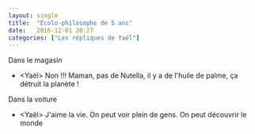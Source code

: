 ```yaml
---
layout: single
title:  "Écolo-philosophe de 5 ans"
date:   2016-12-01 20:27
categories: ["Les répliques de Yaël"]
---
```


Dans le magasin

-   \<Yaël\> Non !!! Maman, pas de Nutella, il y a de l'huile de palme, ça détruit la planète !

Dans la voiture

-   \<Yaël\> J'aime la vie. On peut voir plein de gens. On peut découvrir le monde
